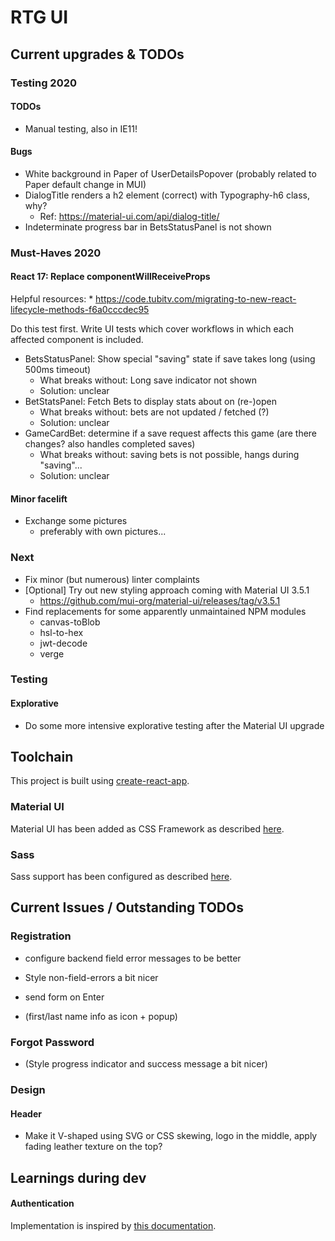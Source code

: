 # RTG UI

## Current upgrades & TODOs

### Testing 2020

#### TODOs

* Manual testing, also in IE11!

#### Bugs

* White background in Paper of UserDetailsPopover (probably related to Paper default change in MUI)
* DialogTitle renders a h2 element (correct) with Typography-h6 class, why?
    * Ref: https://material-ui.com/api/dialog-title/
* Indeterminate progress bar in BetsStatusPanel is not shown

### Must-Haves 2020

#### React 17: Replace componentWillReceiveProps

Helpful resources:
    * https://code.tubitv.com/migrating-to-new-react-lifecycle-methods-f6a0cccdec95

Do this test first. Write UI tests which cover workflows in which each affected component is included.

* BetsStatusPanel: Show special "saving" state if save takes long (using 500ms timeout)
    * What breaks without: Long save indicator not shown
    * Solution: unclear
* BetStatsPanel: Fetch Bets to display stats about on (re-)open
    * What breaks without: bets are not updated / fetched (?)
    * Solution: unclear
* GameCardBet: determine if a save request affects this game (are there changes? also handles completed saves)
    * What breaks without: saving bets is not possible, hangs during "saving"...
    * Solution: unclear

#### Minor facelift

* Exchange some pictures
    * preferably with own pictures...

### Next

* Fix minor (but numerous) linter complaints
* [Optional] Try out new styling approach coming with Material UI 3.5.1
    * https://github.com/mui-org/material-ui/releases/tag/v3.5.1
* Find replacements for some apparently unmaintained NPM modules
    * canvas-toBlob
    * hsl-to-hex
    * jwt-decode
    * verge
    
### Testing

#### Explorative

* Do some more intensive explorative testing after the Material UI upgrade

## Toolchain

This project is built using [create-react-app](https://github.com/facebookincubator/create-react-app).

### Material UI

Material UI has been added as CSS Framework as described [here](https://stackoverflow.com/a/44197904).

### Sass

Sass support has been configured as described [here](https://create-react-app.dev/docs/adding-a-sass-stylesheet).

## Current Issues / Outstanding TODOs

### Registration

* configure backend field error messages to be better
* Style non-field-errors a bit nicer
* send form on Enter

* (first/last name info as icon + popup)

### Forgot Password

* (Style progress indicator and success message a bit nicer)

### Design

#### Header
* Make it V-shaped using SVG or CSS skewing, logo in the middle, apply fading leather texture on the top?

## Learnings during dev

#### Authentication

Implementation is inspired by [this documentation](https://reacttraining.com/react-router/web/example/auth-workflow).
